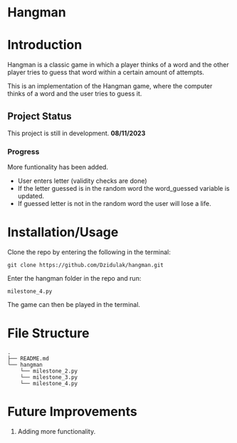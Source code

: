 # Hangman

# Introduction
Hangman is a classic game in which a player thinks of a word and the other player tries to guess that word within a certain amount of attempts.

This is an implementation of the Hangman game, where the computer thinks of a word and the user tries to guess it. 

## Project Status
This project is still in development. **08/11/2023**

### Progress
More funtionality has been added. 
- User enters letter (validity checks are done)
- If the letter guessed is in the random word the word_guessed variable is updated.
- If guessed letter is not in the random word the user will lose a life.

# Installation/Usage
Clone the repo by entering the following in the terminal:
```
git clone https://github.com/Dzidulak/hangman.git
```
Enter the hangman folder in the repo and run:
```
milestone_4.py
```
The game can then be played in the terminal.

# File Structure
```
.
├── README.md
└── hangman
    └── milestone_2.py
    └── milestone_3.py
    └── milestone_4.py
```

# Future Improvements
1. Adding more functionality. 
